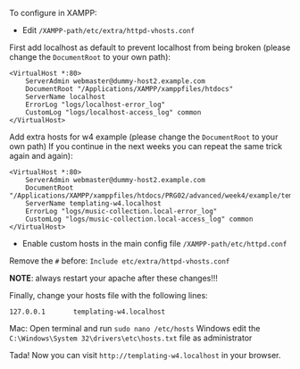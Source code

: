 To configure in XAMPP:

- Edit `/XAMPP-path/etc/extra/httpd-vhosts.conf`

First add localhost as default to prevent localhost from being broken
(please change the `DocumentRoot` to your own path):
```text
<VirtualHost *:80>
    ServerAdmin webmaster@dummy-host2.example.com
    DocumentRoot "/Applications/XAMPP/xamppfiles/htdocs"
    ServerName localhost
    ErrorLog "logs/localhost-error_log"
    CustomLog "logs/localhost-access_log" common
</VirtualHost>
```

Add extra hosts for w4 example (please change the `DocumentRoot` to your own path)
If you continue in the next weeks you can repeat the same trick again and again):

```text
<VirtualHost *:80>
    ServerAdmin webmaster@dummy-host2.example.com
    DocumentRoot "/Applications/XAMPP/xamppfiles/htdocs/PRG02/advanced/week4/example/templating"
    ServerName templating-w4.localhost
    ErrorLog "logs/music-collection.local-error_log"
    CustomLog "logs/music-collection.local-access_log" common
</VirtualHost>
```

- Enable custom hosts in the main config file `/XAMPP-path/etc/httpd.conf`

Remove the `#` before: `Include etc/extra/httpd-vhosts.conf`

**NOTE**: always restart your apache after these changes!!!

Finally, change your hosts file with the following lines:

```text
127.0.0.1       templating-w4.localhost
```

Mac: Open terminal and run `sudo nano /etc/hosts`
Windows edit the `C:\Windows\System 32\drivers\etc\hosts.txt` file as administrator

Tada! Now you can visit `http://templating-w4.localhost` in your browser.
